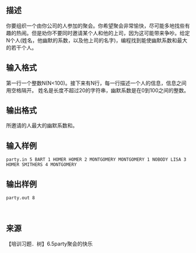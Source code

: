 ## 描述

你要组织一个由你公司的人参加的聚会。你希望聚会非常愉快，尽可能多地找些有趣的热闹。但是劝你不要同时邀请某个人和他的上司，因为这可能带来争吵。给定N个人(姓名，他幽默的系数，以及他上司的名字)，编程找到能使幽默系数和最大的若干个人。

## 输入格式

第一行一个整数N(N<100)。接下来有N行，每一行描述一个人的信息，信息之间用空格隔开。 姓名是长度不超过20的字符串，幽默系数是在0到100之间的整数。

## 输出格式

所邀请的人最大的幽默系数和。

## 输入样例

```plaintext
party.in 5 BART 1 HOMER HOMER 2 MONTGOMERY MONTGOMERY 1 NOBODY LISA 3 HOMER SMITHERS 4 MONTGOMERY 
```

## 输出样例

```plaintext
party.out 8 
```



 

## 来源

【培训习题．树】6.5party聚会的快乐

